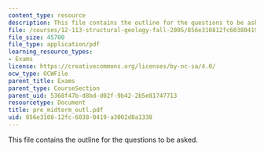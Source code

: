 ```yaml
---
content_type: resource
description: This file contains the outline for the questions to be asked.
file: /courses/12-113-structural-geology-fall-2005/856e310812fc60380419a3002d8a1338_pre_midterm_outl.pdf
file_size: 45700
file_type: application/pdf
learning_resource_types:
- Exams
license: https://creativecommons.org/licenses/by-nc-sa/4.0/
ocw_type: OCWFile
parent_title: Exams
parent_type: CourseSection
parent_uid: 5368f47b-d8bd-d02f-9b42-2b5e81747713
resourcetype: Document
title: pre_midterm_outl.pdf
uid: 856e3108-12fc-6038-0419-a3002d8a1338
---
```

This file contains the outline for the questions to be asked.